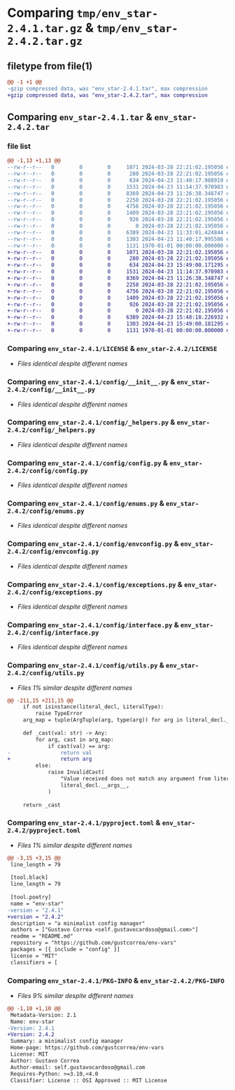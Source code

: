 # Comparing `tmp/env_star-2.4.1.tar.gz` & `tmp/env_star-2.4.2.tar.gz`

## filetype from file(1)

```diff
@@ -1 +1 @@
-gzip compressed data, was "env_star-2.4.1.tar", max compression
+gzip compressed data, was "env_star-2.4.2.tar", max compression
```

## Comparing `env_star-2.4.1.tar` & `env_star-2.4.2.tar`

### file list

```diff
@@ -1,13 +1,13 @@
--rw-r--r--   0        0        0     1071 2024-03-28 22:21:02.195056 env_star-2.4.1/LICENSE
--rw-r--r--   0        0        0      280 2024-03-28 22:21:02.195056 env_star-2.4.1/README.md
--rw-r--r--   0        0        0      634 2024-04-23 11:40:17.988919 env_star-2.4.1/config/__init__.py
--rw-r--r--   0        0        0     1531 2024-04-23 11:14:37.970983 env_star-2.4.1/config/_helpers.py
--rw-r--r--   0        0        0     8369 2024-04-23 11:26:38.348747 env_star-2.4.1/config/config.py
--rw-r--r--   0        0        0     2258 2024-03-28 22:21:02.195056 env_star-2.4.1/config/enums.py
--rw-r--r--   0        0        0     4756 2024-03-28 22:21:02.195056 env_star-2.4.1/config/envconfig.py
--rw-r--r--   0        0        0     1409 2024-03-28 22:21:02.195056 env_star-2.4.1/config/exceptions.py
--rw-r--r--   0        0        0      926 2024-03-28 22:21:02.195056 env_star-2.4.1/config/interface.py
--rw-r--r--   0        0        0        0 2024-03-28 22:21:02.195056 env_star-2.4.1/config/py.typed
--rw-r--r--   0        0        0     6389 2024-04-23 11:33:01.424844 env_star-2.4.1/config/utils.py
--rw-r--r--   0        0        0     1303 2024-04-23 11:40:17.995586 env_star-2.4.1/pyproject.toml
--rw-r--r--   0        0        0     1131 1970-01-01 00:00:00.000000 env_star-2.4.1/PKG-INFO
+-rw-r--r--   0        0        0     1071 2024-03-28 22:21:02.195056 env_star-2.4.2/LICENSE
+-rw-r--r--   0        0        0      280 2024-03-28 22:21:02.195056 env_star-2.4.2/README.md
+-rw-r--r--   0        0        0      634 2024-04-23 15:49:00.171295 env_star-2.4.2/config/__init__.py
+-rw-r--r--   0        0        0     1531 2024-04-23 11:14:37.970983 env_star-2.4.2/config/_helpers.py
+-rw-r--r--   0        0        0     8369 2024-04-23 11:26:38.348747 env_star-2.4.2/config/config.py
+-rw-r--r--   0        0        0     2258 2024-03-28 22:21:02.195056 env_star-2.4.2/config/enums.py
+-rw-r--r--   0        0        0     4756 2024-03-28 22:21:02.195056 env_star-2.4.2/config/envconfig.py
+-rw-r--r--   0        0        0     1409 2024-03-28 22:21:02.195056 env_star-2.4.2/config/exceptions.py
+-rw-r--r--   0        0        0      926 2024-03-28 22:21:02.195056 env_star-2.4.2/config/interface.py
+-rw-r--r--   0        0        0        0 2024-03-28 22:21:02.195056 env_star-2.4.2/config/py.typed
+-rw-r--r--   0        0        0     6389 2024-04-23 15:48:18.226932 env_star-2.4.2/config/utils.py
+-rw-r--r--   0        0        0     1303 2024-04-23 15:49:00.181295 env_star-2.4.2/pyproject.toml
+-rw-r--r--   0        0        0     1131 1970-01-01 00:00:00.000000 env_star-2.4.2/PKG-INFO
```

### Comparing `env_star-2.4.1/LICENSE` & `env_star-2.4.2/LICENSE`

 * *Files identical despite different names*

### Comparing `env_star-2.4.1/config/__init__.py` & `env_star-2.4.2/config/__init__.py`

 * *Files identical despite different names*

### Comparing `env_star-2.4.1/config/_helpers.py` & `env_star-2.4.2/config/_helpers.py`

 * *Files identical despite different names*

### Comparing `env_star-2.4.1/config/config.py` & `env_star-2.4.2/config/config.py`

 * *Files identical despite different names*

### Comparing `env_star-2.4.1/config/enums.py` & `env_star-2.4.2/config/enums.py`

 * *Files identical despite different names*

### Comparing `env_star-2.4.1/config/envconfig.py` & `env_star-2.4.2/config/envconfig.py`

 * *Files identical despite different names*

### Comparing `env_star-2.4.1/config/exceptions.py` & `env_star-2.4.2/config/exceptions.py`

 * *Files identical despite different names*

### Comparing `env_star-2.4.1/config/interface.py` & `env_star-2.4.2/config/interface.py`

 * *Files identical despite different names*

### Comparing `env_star-2.4.1/config/utils.py` & `env_star-2.4.2/config/utils.py`

 * *Files 1% similar despite different names*

```diff
@@ -211,15 +211,15 @@
     if not isinstance(literal_decl, LiteralType):
         raise TypeError
     arg_map = tuple(ArgTuple(arg, type(arg)) for arg in literal_decl.__args__)
 
     def _cast(val: str) -> Any:
         for arg, cast in arg_map:
             if cast(val) == arg:
-                return val
+                return arg
         else:
             raise InvalidCast(
                 "Value received does not match any argument from literal",
                 literal_decl.__args__,
             )
 
     return _cast
```

### Comparing `env_star-2.4.1/pyproject.toml` & `env_star-2.4.2/pyproject.toml`

 * *Files 1% similar despite different names*

```diff
@@ -3,15 +3,15 @@
 line_length = 79
 
 [tool.black]
 line_length = 79
 
 [tool.poetry]
 name = "env-star"
-version = "2.4.1"
+version = "2.4.2"
 description = "a minimalist config manager"
 authors = ["Gustavo Correa <self.gustavocardoso@gmail.com>"]
 readme = "README.md"
 repository = "https://github.com/gustcorrea/env-vars"
 packages = [{ include = "config" }]
 license = "MIT"
 classifiers = [
```

### Comparing `env_star-2.4.1/PKG-INFO` & `env_star-2.4.2/PKG-INFO`

 * *Files 9% similar despite different names*

```diff
@@ -1,10 +1,10 @@
 Metadata-Version: 2.1
 Name: env-star
-Version: 2.4.1
+Version: 2.4.2
 Summary: a minimalist config manager
 Home-page: https://github.com/gustcorrea/env-vars
 License: MIT
 Author: Gustavo Correa
 Author-email: self.gustavocardoso@gmail.com
 Requires-Python: >=3.10,<4.0
 Classifier: License :: OSI Approved :: MIT License
```

